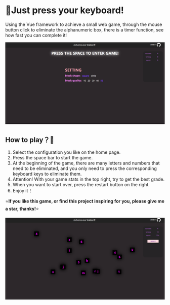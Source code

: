 # 🚀Just press your keyboard!

Using the Vue framework to achieve a small web game, through the mouse button click to eliminate the alphanumeric box, there is a timer function, see how fast you can complete it!

![image](https://github.com/SpacesoulsL/JustPressYourKeyboard/blob/main/src/assets/home.png)

## How to play？🤔

1. Select the configuration you like on the home page.
2. Press the space bar to start the game.
3. At the beginning of the game, there are many letters and numbers that need to be eliminated, and you only need to press the corresponding keyboard keys to eliminate them.
4. Attention! With your game stats in the top right, try to get the best grade.
5. When you want to start over, press the restart button on the right.
6. Enjoy it！



⭐**If you like this game, or find this project inspiring for you, please give me a star, thanks!**⭐

![image](https://github.com/SpacesoulsL/JustPressYourKeyboard/blob/main/src/assets/test.png)
